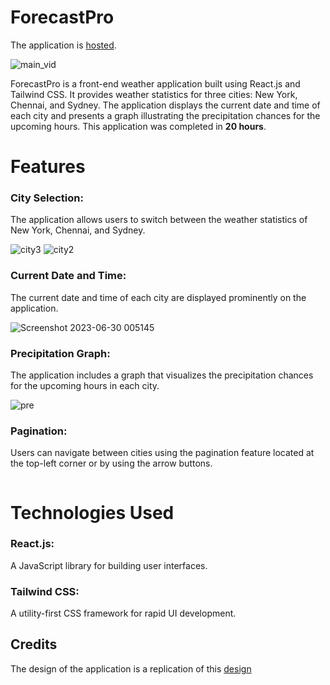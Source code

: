 # ForecastPro

The application is [hosted](https://forecastpro.vercel.app/).

![main_vid](https://github.com/nivivirat/front-end-application/assets/112305849/68f231c0-1385-4efd-b29b-0927041ecf13)


ForecastPro is a front-end weather application built using React.js and Tailwind CSS. It provides weather statistics for three cities: New York, Chennai, and Sydney. The application displays the current date and time of each city and presents a graph illustrating the precipitation chances for the upcoming hours. This application was completed in **20 hours**.

# Features

### City Selection: 

The application allows users to switch between the weather statistics of New York, Chennai, and Sydney.

![city3](https://github.com/nivivirat/front-end-application/assets/112305849/3826f2f6-da8a-4f4a-ba7c-5b08b6a2e555)
![city2](https://github.com/nivivirat/front-end-application/assets/112305849/284510fb-8658-4a41-8da7-2be7ccebb62e)


### Current Date and Time: 

The current date and time of each city are displayed prominently on the application.

![Screenshot 2023-06-30 005145](https://github.com/nivivirat/front-end-application/assets/112305849/981b281c-3775-4963-be4f-10299169d29b)

### Precipitation Graph: 

The application includes a graph that visualizes the precipitation chances for the upcoming hours in each city.

![pre](https://github.com/nivivirat/front-end-application/assets/112305849/a90df18a-2d2b-429f-9834-c546d244b88c)

### Pagination: 

Users can navigate between cities using the pagination feature located at the top-left corner or by using the arrow buttons.

![]()
# Technologies Used

### React.js: 
A JavaScript library for building user interfaces.

### Tailwind CSS:
A utility-first CSS framework for rapid UI development.

## Credits

The design of the application is a replication of this [design](https://cdn.dribbble.com/users/2367559/screenshots/14096604/media/6ebe5a1e5fa9e8fbbe8f48534cd8abde.png)
